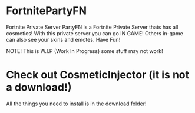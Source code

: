 # FortnitePartyFN
Fortnite Private Server
PartyFN is a Fortnite Private Server thats has all cosmetics! With this private server you can go IN GAME! Others in-game can also see your skins and emotes.
Have Fun!

NOTE!
This is W.I.P (Work In Progress) some stuff may not work!


# Check out CosmeticInjector (it is not a download!)
All the things you need to install is in the download folder!
